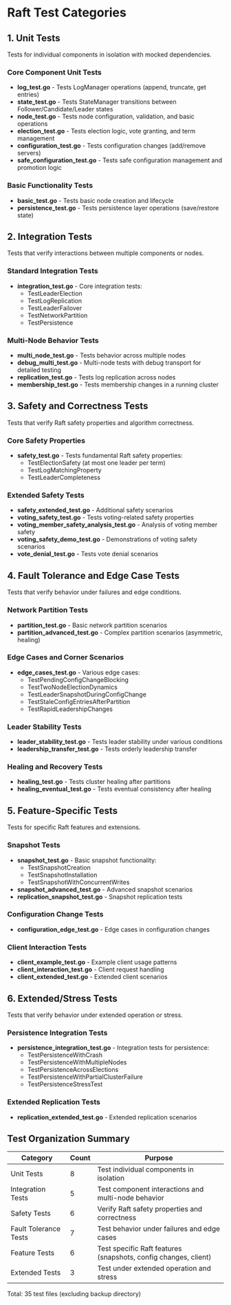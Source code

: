# Raft Test Categories

## 1. Unit Tests
Tests for individual components in isolation with mocked dependencies.

### Core Component Unit Tests
- **log_test.go** - Tests LogManager operations (append, truncate, get entries)
- **state_test.go** - Tests StateManager transitions between Follower/Candidate/Leader states
- **node_test.go** - Tests node configuration, validation, and basic operations
- **election_test.go** - Tests election logic, vote granting, and term management
- **configuration_test.go** - Tests configuration changes (add/remove servers)
- **safe_configuration_test.go** - Tests safe configuration management and promotion logic

### Basic Functionality Tests
- **basic_test.go** - Tests basic node creation and lifecycle
- **persistence_test.go** - Tests persistence layer operations (save/restore state)

## 2. Integration Tests
Tests that verify interactions between multiple components or nodes.

### Standard Integration Tests
- **integration_test.go** - Core integration tests:
  - TestLeaderElection
  - TestLogReplication
  - TestLeaderFailover
  - TestNetworkPartition
  - TestPersistence

### Multi-Node Behavior Tests
- **multi_node_test.go** - Tests behavior across multiple nodes
- **debug_multi_test.go** - Multi-node tests with debug transport for detailed testing
- **replication_test.go** - Tests log replication across nodes
- **membership_test.go** - Tests membership changes in a running cluster

## 3. Safety and Correctness Tests
Tests that verify Raft safety properties and algorithm correctness.

### Core Safety Properties
- **safety_test.go** - Tests fundamental Raft safety properties:
  - TestElectionSafety (at most one leader per term)
  - TestLogMatchingProperty
  - TestLeaderCompleteness

### Extended Safety Tests
- **safety_extended_test.go** - Additional safety scenarios
- **voting_safety_test.go** - Tests voting-related safety properties
- **voting_member_safety_analysis_test.go** - Analysis of voting member safety
- **voting_safety_demo_test.go** - Demonstrations of voting safety scenarios
- **vote_denial_test.go** - Tests vote denial scenarios

## 4. Fault Tolerance and Edge Case Tests
Tests that verify behavior under failures and edge conditions.

### Network Partition Tests
- **partition_test.go** - Basic network partition scenarios
- **partition_advanced_test.go** - Complex partition scenarios (asymmetric, healing)

### Edge Cases and Corner Scenarios
- **edge_cases_test.go** - Various edge cases:
  - TestPendingConfigChangeBlocking
  - TestTwoNodeElectionDynamics
  - TestLeaderSnapshotDuringConfigChange
  - TestStaleConfigEntriesAfterPartition
  - TestRapidLeadershipChanges

### Leader Stability Tests
- **leader_stability_test.go** - Tests leader stability under various conditions
- **leadership_transfer_test.go** - Tests orderly leadership transfer

### Healing and Recovery Tests
- **healing_test.go** - Tests cluster healing after partitions
- **healing_eventual_test.go** - Tests eventual consistency after healing

## 5. Feature-Specific Tests
Tests for specific Raft features and extensions.

### Snapshot Tests
- **snapshot_test.go** - Basic snapshot functionality:
  - TestSnapshotCreation
  - TestSnapshotInstallation
  - TestSnapshotWithConcurrentWrites
- **snapshot_advanced_test.go** - Advanced snapshot scenarios
- **replication_snapshot_test.go** - Snapshot replication tests

### Configuration Change Tests
- **configuration_edge_test.go** - Edge cases in configuration changes

### Client Interaction Tests
- **client_example_test.go** - Example client usage patterns
- **client_interaction_test.go** - Client request handling
- **client_extended_test.go** - Extended client scenarios

## 6. Extended/Stress Tests
Tests that verify behavior under extended operation or stress.

### Persistence Integration Tests
- **persistence_integration_test.go** - Integration tests for persistence:
  - TestPersistenceWithCrash
  - TestPersistenceWithMultipleNodes
  - TestPersistenceAcrossElections
  - TestPersistenceWithPartialClusterFailure
  - TestPersistenceStressTest

### Extended Replication Tests
- **replication_extended_test.go** - Extended replication scenarios

## Test Organization Summary

| Category | Count | Purpose |
|----------|-------|---------|
| Unit Tests | 8 | Test individual components in isolation |
| Integration Tests | 5 | Test component interactions and multi-node behavior |
| Safety Tests | 6 | Verify Raft safety properties and correctness |
| Fault Tolerance Tests | 7 | Test behavior under failures and edge cases |
| Feature Tests | 6 | Test specific Raft features (snapshots, config changes, client) |
| Extended Tests | 3 | Test under extended operation and stress |

Total: 35 test files (excluding backup directory)
